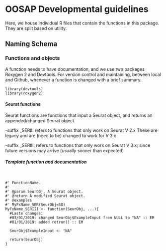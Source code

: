 # OOSAP Developmental guidelines

Here, we house individual R files that contain the functions in this package. They are split based on utility. 

## Naming Schema

### Functions and objects

A function needs to have documentation, and we use two packages Roxygen 2 and Devtools. For version control and maintaining, between local and Github, whenever a function is changed with a brief summary. 

```{r }
library(devtools)
library(roxygen2)
```

#### Seurat functions

Seurat functions are functions that input a Seurat object, and returns an appended/changed Seurat object.



  -suffix _SERII: refers to functions that only work on Seurat V 2.x These are legacy and are (need to be) changed to work for V 3.x

  -suffix _SERIII: refers to functions that only work on Seurat V 3.x; since future versions may arrive (usually sooner than expected)
  
  
##### Template function and documentation

```{r }


#' FunctionName.
#' 
#' @param SeurObj, A Seurat object.
#' @return A modified Seurat object.
#' @examples
#' MyFxName_SER(SeurObj=SO)
MyFxName_SERIII <- function(SeurObj, ...){
  #Laste changes: 
  #03/01/2019: changed SeurObj$ExampleInput from NULL to "NA" :: EM
  #01/01/2019: added retrun() :: EM
  
  SeurObj$ExampleInput <- "NA"
  
  return(SeurObj)
}

```

